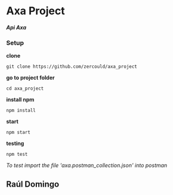 # Axa Project

***Api Axa***

### Setup

**clone**

```
git clone https://github.com/zercould/axa_project
```
**go to project folder**

```
cd axa_project
```
**install npm**

```
npm install
```
**start**

```
npm start
```

**testing**

```
npm test
```


*To test import the file 'axa.postman_collection.json' into postman*


## Raúl Domingo


